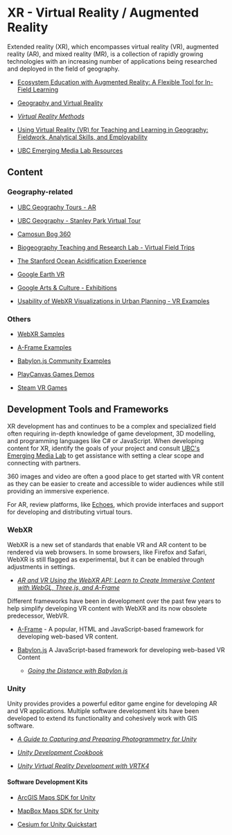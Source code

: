 # XR - Virtual Reality / Augmented Reality

Extended reality (XR), which encompasses virtual reality (VR), augmented reality
(AR), and mixed reality (MR), is a collection of rapidly growing technologies
with an increasing number of applications being researched and deployed in the
field of geography.

- [Ecosystem Education with Augmented Reality: A Flexible Tool for In-Field Learning](https://doi.org/10.1080/00330124.2022.2134151)

- [Geography and Virtual Reality](https://doi.org/10.1111/gec3.12590)

- _[Virtual Reality Methods](https://go.exlibris.link/xsjXLkBR)_

- [Using Virtual Reality (VR) for Teaching and Learning in Geography: Fieldwork, Analytical Skills, and Employability](https://doi.org/10.1080/03098265.2021.1901867)

- [UBC Emerging Media Lab Resources](https://eml.ubc.ca/resources/)

## Content

### Geography-related

- [UBC Geography Tours - AR](https://explore.echoes.xyz/profiles/hw7VpyzPikTPGXOJ)

- [UBC Geography - Stanley Park Virtual Tour](https://eml.ubc.ca/projects/geography-vr/)

- [Camosun Bog 360](https://mikejerowsky.com/camosun-bog-360/)

- [Biogeography Teaching and Research Lab - Virtual Field Trips](https://blogs.ubc.ca/alpineplants/virtual-field-trips/)

- [The Stanford Ocean Acidification Experience](https://store.steampowered.com/app/409020/The_Stanford_Ocean_Acidification_Experience/)

- [Google Earth VR](https://store.steampowered.com/app/348250/Google_Earth_VR/)

- [Google Arts & Culture - Exhibitions](https://artsandculture.google.com/project/expeditions#about)

- [Usability of WebXR Visualizations in Urban Planning - VR Examples](https://moonshroom.github.io/Spatial_WebXR/VR_index.html)

### Others

- [WebXR Samples](https://immersive-web.github.io/webxr-samples/)

- [A-Frame Examples](https://aframe.io/aframe/examples/)

- [Babylon.js Community Examples](https://www.babylonjs.com/community/)

- [PlayCanvas Games Demos](https://playcanvas.com/explore)

- [Steam VR Games](https://store.steampowered.com/vr/)

## Development Tools and Frameworks

XR development has and continues to be a complex and specialized field often
requiring in-depth knowledge of game development, 3D modelling, and programming
languages like C# or JavaScript. When developing content for XR, identify the
goals of your project and consult
[UBC's Emerging Media Lab](https://eml.ubc.ca/) to get assistance with setting a
clear scope and connecting with partners.

360 images and video are often a good place to get started with VR content as
they can be easier to create and accessible to wider audiences while still
providing an immersive experience.

For AR, review platforms, like [Echoes](https://echoes.xyz/), which provide
interfaces and support for developing and distributing virtual tours.

### WebXR

WebXR is a new set of standards that enable VR and AR content to be rendered via
web browsers. In some browsers, like Firefox and Safari, WebXR is still flagged
as experimental, but it can be enabled through adjustments in settings.

- _[AR and VR Using the WebXR API: Learn to Create Immersive Content with WebGL, Three.js, and A-Frame](https://go.exlibris.link/xkKTvLbB)_

Different frameworks have been in development over the past few years to help
simplify developing VR content with WebXR and its now obsolete predecessor,
WebVR.

- [A-Frame](https://aframe.io/) - A popular, HTML and JavaScript-based framework
  for developing web-based VR content.

- [Babylon.js](https://www.babylonjs.com/) A JavaScript-based framework for
  developing web-based VR Content

  - _[Going the Distance with Babylon.js](https://go.exlibris.link/FPW2334K)_

### Unity

Unity provides provides a powerful editor game engine for developing AR and VR
applications. Multiple software development kits have been developed to extend
its functionality and cohesively work with GIS software.

- _[A Guide to Capturing and Preparing Photogrammetry for Unity](https://docs.google.com/document/d/1-hlQora-awgVfJmYvbsqz1VY7opF9tYTTObRFYIeStA/preview)_

- _[Unity Development Cookbook](https://go.exlibris.link/Z0s14jy0)_

- _[Unity Virtual Reality Development with VRTK4](https://go.exlibris.link/RZ4dSxDl)_

#### Software Development Kits

- [ArcGIS Maps SDK for Unity](https://developers.arcgis.com/unity/)

- [MapBox Maps SDK for Unity](https://docs.mapbox.com/unity/maps/guides/)

- [Cesium for Unity Quickstart](https://cesium.com/learn/unity/unity-quickstart/)
